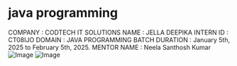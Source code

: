 # java programming

 COMPANY : CODTECH IT SOLUTIONS
 NAME : JELLA DEEPIKA
INTERN ID : CT08IJO
DOMAIN : JAVA PROGRAMMING
BATCH DURATION : January 5th, 2025 to February 5th, 2025.
MENTOR NAME : Neela Santhosh Kumar 
![Image](https://github.com/user-attachments/assets/f146a298-b9e9-47e8-94b8-bd767d4b556d)
![Image](https://github.com/user-attachments/assets/0bba2759-6f20-446c-a5d9-e42bd56b3499)
